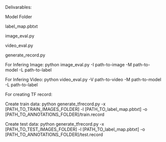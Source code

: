 Delivarables:

Model Folder

label_map.pbtxt

image_eval.py

video_eval.py

generate_record.py

For Infering Image: python image_eval.py -I path-to-image -M path-to-model -L path-to-label

For Infering Video: python video_eval.py -V path-to-video -M path-to-model -L path-to-label

For creating TF record:

Create train data:
python generate_tfrecord.py -x [PATH_TO_TRAIN_IMAGES_FOLDER] -l [PATH_TO_label_map.pbtxt] -o [PATH_TO_ANNOTATIONS_FOLDER]/train.record

Create test data:
python generate_tfrecord.py -x [PATH_TO_TEST_IMAGES_FOLDER] -l [PATH_TO_label_map.pbtxt] -o [PATH_TO_ANNOTATIONS_FOLDER]/test.record


